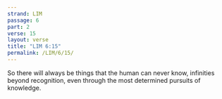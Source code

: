 ```yaml
---
strand: LIM
passage: 6
part: 2
verse: 15
layout: verse
title: "LIM 6:15"
permalink: /LIM/6/15/
---
```

So there will always be things that the human can never know, infinities beyond recognition, even through the most determined pursuits of knowledge.
